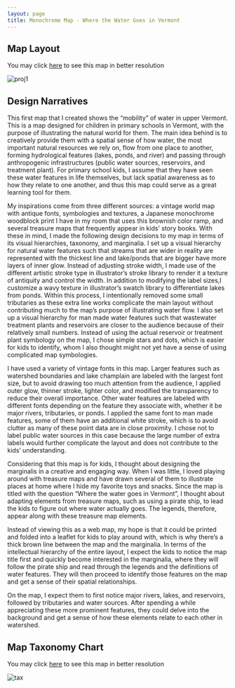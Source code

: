 ```yaml
---
layout: page
title: Monochrome Map - Where the Water Goes in Vermont
---
```


## Map Layout

You may click [here](231assets/proj1map.JPG) to see this map in better resolution

![proj1](231assets/proj1map.JPG)


## Design Narratives

This first map that I created shows the “mobility” of water in upper Vermont. This is a map designed for children in primary schools in Vermont, with the purpose of illustrating the natural world for them. The main idea behind is to creatively provide them with a spatial sense of how water, the most important natural resources we rely on, flow from one place to another, forming hydrological features (lakes, ponds, and river) and passing through anthropogenic infrastructures (public water sources, reservoirs, and treatment plant). For primary school kids, I assume that they have seen these water features in life themselves, but lack spatial awareness as to how they relate to one another, and thus this map could serve as a great learning tool for them.

My inspirations come from three different sources: a vintage world map with antique fonts, symbologies and textures, a Japanese monochrome woodblock print I have in my room that uses this brownish color ramp, and several treasure maps that frequently appear in kids’ story books. With these in mind, I made the following design decisions to my map in terms of its visual hierarchies, taxonomy, and marginalia. I set up a visual hierarchy for natural water features such that streams that are wider in reality are represented with the thickest line and lake/ponds that are bigger have more layers of inner glow. Instead of adjusting stroke width, I made use of the different artistic stroke type in illustrator’s stroke library to render it a texture of antiquity and control the width. In addition to modifying the label sizes,I customize a wavy texture in illustrator’s swatch library to differentiate lakes from ponds. Within this process, I intentionally removed some small tributaries as these extra line works complicate the main layout without contributing much to the map’s purpose of illustrating water flow. I also set up a visual hierarchy for man made water features such that wastewater treatment plants and reservoirs are closer to the audience because of their relatively small numbers. Instead of using the actual reservoir or treatment plant symbology on the map, I chose simple stars and dots, which is easier for kids to identify, whom I also thought might not yet have a sense of using complicated map symbologies.

I have used a variety of vintage fonts in this map. Larger features such as watershed boundaries and lake champlain are labeled with the largest font size, but to avoid drawing too much attention from the audience, I applied outer glow, thinner stroke, lighter color, and modified the transparency to reduce their overall importance. Other water features are labeled with different fonts depending on the feature they associate with, whether it be major rivers, tributaries, or ponds. I applied the same font to man made features, some of them have an additional white stroke, which is to avoid clutter as many of these point data are in close proximity. I chose not to label public water sources in this case because the large number of extra labels would further complicate the layout and does not contribute to the kids’ understanding.

Considering that this map is for kids, I thought about designing the marginalis in a creative and engaging way. When I was little, I loved playing around with treasure maps and have drawn several of them to illustrate places at home where I hide my favorite toys and snacks. Since the map is titled with the question “Where the water goes in Vermont”, I thought about adapting elements from treasure maps, such as using a pirate ship, to lead the kids to figure out where water actually goes. The legends, therefore, appear along with these treasure map elements.

Instead of viewing this as a web map, my hope is that it could be printed and folded into a leaflet for kids to play around with, which is why there’s a thick brown line between the map and the marginalia. In terms of the intellectual hierarchy of the entire layout, I expect the kids to notice the map title first and quickly become interested in the marginalia, where they will follow the pirate ship and read through the legends and the definitions of water features. They will then proceed to identify those features on the map and get a sense of their spatial relationships.

On the map, I expect them to first notice major rivers, lakes, and reservoirs, followed by tributaries and water sources.  After spending a while appreciating these more prominent features, they could delve into the background and get a sense of how these elements relate to each other in watershed.

## Map Taxonomy Chart

You may click [here](231assets/proj1tax.jpg) to see this map in better resolution

![tax](231assets/proj1tax.jpg)
